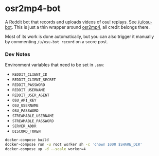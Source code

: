 # osr2mp4-bot

A Reddit bot that records and uploads videos of osu! replays.
See [/u/osu-bot](https://reddit.com/u/osu-bot).
This is just a thin wrapper around [osr2mp4](https://github.com/uyitroa/osr2mp4-core), all credit belongs there.

Most of its work is done automatically, but you can also trigger it manually by commenting `/u/osu-bot record` on a score post.

### Dev Notes

Environment variables that need to be set in `.env`:

- `REDDIT_CLIENT_ID`
- `REDDIT_CLIENT_SECRET`
- `REDDIT_PASSWORD`
- `REDDIT_USERNAME`
- `REDDIT_USER_AGENT`
- `OSU_API_KEY`
- `OSU_USERNAME`
- `OSU_PASSWORD`
- `STREAMABLE_USERNAME`
- `STREAMABLE_PASSWORD`
- `SERVER_ADDR`
- `DISCORD_TOKEN`

```sh
docker-compose build
docker-compose run -u root worker sh -c 'chown 1000 $SHARE_DIR'
docker-compose up -d --scale worker=4
```

